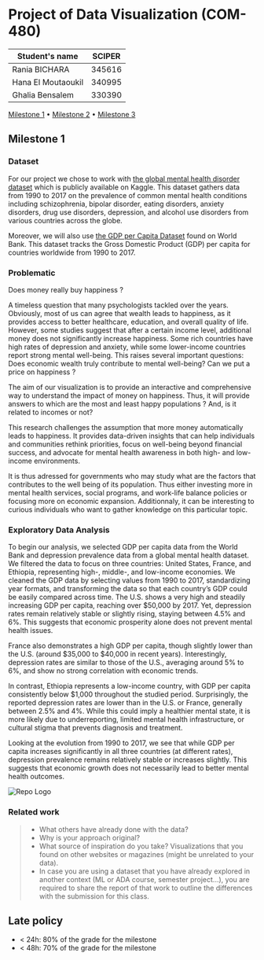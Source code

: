 # Project of Data Visualization (COM-480)

| Student's name | SCIPER |
| -------------- | ------ |
| Rania BICHARA| 345616 |
| Hana El Moutaoukil| 340995 |
| Ghalia Bensalem | 330390 |

[Milestone 1](#milestone-1) • [Milestone 2](#milestone-2) • [Milestone 3](#milestone-3)

## Milestone 1

### Dataset

 For our project we chose to work with [the global mental health disorder dataset](https://www.kaggle.com/datasets/thedevastator/global-mental-health-disorders) which is publicly available on Kaggle. This dataset gathers data from 1990 to 2017 on the prevalence of common mental health conditions including schizophrenia, bipolar disorder, eating disorders, anxiety disorders, drug use disorders, depression, and alcohol use disorders from various countries across the globe.

  Moreover, we will also use [the GDP per Capita Dataset](https://data.worldbank.org/indicator/NY.GDP.PCAP.CD?end=2017&start=1990) found on World Bank. This dataset tracks the Gross Domestic Product (GDP) per capita for countries worldwide from 1990 to 2017.

### Problematic

  Does money really buy happiness ? 
  
A timeless question that many psychologists tackled over the years. Obviously, most of us can agree that wealth leads to happiness, as it provides access to better healthcare, education, and overall quality of life. However, some studies suggest that after a certain income level, additional money does not significantly increase happiness. Some rich countries have high rates of depression and anxiety, while some lower-income countries report strong mental well-being. This raises several important questions:
Does economic wealth truly contribute to mental well-being? Can we put a price on happiness ?

The aim of our visualization is to provide an interactive and comprehensive way to understand the impact of money on happiness. Thus, it will provide answers to which are the most and least happy populations ? And, is it related to incomes or not? 

This research challenges the assumption that more money automatically leads to happiness. It provides data-driven insights that can help individuals and communities rethink priorities, focus on well-being beyond financial success, and advocate for mental health awareness in both high- and low-income environments.

It is thus adressed for governments who may study what are the factors that contributes to the well being of its population. Thus either investing more in mental health services, social programs, and work-life balance policies or focusing more on economic expansion. Additionnaly, it can be interesting to curious individuals who want to gather knowledge on this particular topic.


### Exploratory Data Analysis

To begin our analysis, we selected GDP per capita data from the World Bank and depression prevalence data from a global mental health dataset. We filtered the data to focus on three countries: United States, France, and Ethiopia, representing high-, middle-, and low-income economies. We cleaned the GDP data by selecting values from 1990 to 2017, standardizing year formats, and transforming the data so that each country’s GDP could be easily compared across time. 
The U.S. shows a very high and steadily increasing GDP per capita, reaching over $50,000 by 2017. Yet, depression rates remain relatively stable or slightly rising, staying between 4.5% and 6%. This suggests that economic prosperity alone does not prevent mental health issues.

France also demonstrates a high GDP per capita, though slightly lower than the U.S. (around $35,000 to $40,000 in recent years). Interestingly, depression rates are similar to those of the U.S., averaging around 5% to 6%, and show no strong correlation with economic trends. 

In contrast, Ethiopia represents a low-income country, with GDP per capita consistently below $1,000 throughout the studied period. Surprisingly, the reported depression rates are lower than in the U.S. or France, generally between 2.5% and 4%. While this could imply a healthier mental state, it is more likely due to underreporting, limited mental health infrastructure, or cultural stigma that prevents diagnosis and treatment.

Looking at the evolution from 1990 to 2017, we see that while GDP per capita increases significantly in all three countries (at different rates), depression prevalence remains relatively stable or increases slightly. This suggests that economic growth does not necessarily lead to better mental health outcomes.

![Repo Logo](./images/logo.png)

### Related work

> - What others have already done with the data?
> - Why is your approach original?
> - What source of inspiration do you take? Visualizations that you found on other websites or magazines (might be unrelated to your data).
> - In case you are using a dataset that you have already explored in another context (ML or ADA course, semester project...), you are required to share the report of that work to outline the differences with the submission for this class.



## Late policy

- < 24h: 80% of the grade for the milestone
- < 48h: 70% of the grade for the milestone

